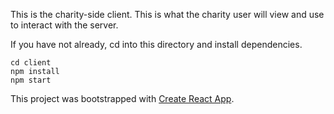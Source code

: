 This is the charity-side client. This is what the charity user will view and use to interact with the server.

If you have not already, cd into this directory and install dependencies.

```
cd client
npm install
npm start
```

This project was bootstrapped with [Create React App](https://github.com/facebook/create-react-app).
